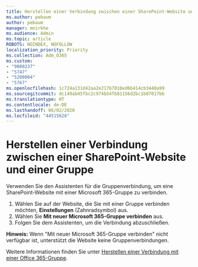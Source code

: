 ```yaml
---
title: Herstellen einer Verbindung zwischen einer SharePoint-Website und einer Gruppe
ms.author: pebaum
author: pebaum
manager: mnirkhe
ms.audience: Admin
ms.topic: article
ROBOTS: NOINDEX, NOFOLLOW
localization_priority: Priority
ms.collection: Adm_O365
ms.custom:
- "9000237"
- "5747"
- "5200004"
- "5767"
ms.openlocfilehash: 1c724a131d42aa2e217b7018ed6b414cb3440a99
ms.sourcegitcommit: dc149ab45fbc2c974b54fb81156d2bc1b07017bb
ms.translationtype: HT
ms.contentlocale: de-DE
ms.lasthandoff: 06/02/2020
ms.locfileid: "44515628"
---
```

# <a name="connect-a-sharepoint-site-to-a-group"></a>Herstellen einer Verbindung zwischen einer SharePoint-Website und einer Gruppe

Verwenden Sie den Assistenten für die Gruppenverbindung, um eine SharePoint-Website mit einer Microsoft 365-Gruppe zu verbinden.

1. Wählen Sie auf der Website, die Sie mit einer Gruppe verbinden möchten, **Einstellungen** (Zahnradsymbol) aus.
2. Wählen Sie **Mit neuer Microsoft 365-Gruppe verbinden** aus.
3. Folgen Sie dem Assistenten, um die Verbindung abzuschließen.

**Hinweis:** Wenn "Mit neuer Microsoft 365-Gruppe verbinden" nicht verfügbar ist, unterstützt die Website keine Gruppenverbindungen.

Weitere Informationen finden Sie unter [Herstellen einer Verbindung mit einer Office 365-Gruppe](https://docs.microsoft.com/sharepoint/dev/transform/modernize-connect-to-office365-group).